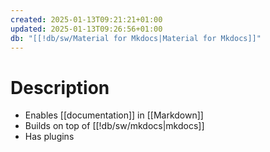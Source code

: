 ```yaml
---
created: 2025-01-13T09:21:21+01:00
updated: 2025-01-13T09:26:56+01:00
db: "[[!db/sw/Material for Mkdocs|Material for Mkdocs]]"
---
```

# Description
- Enables [[documentation]] in [[Markdown]]
- Builds on top of [[!db/sw/mkdocs|mkdocs]]
- Has plugins